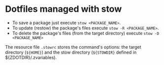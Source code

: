 # Dotfiles managed with stow

- To save a package just execute `stow <PACKAGE_NAME>`.
- To update (restow) the package's files execute `stow -R <PACKAGE_NAME>`.
- To delete the package's files (from the target directory) execute `stow -D <PACKAGE_NAME>`

The resource file `.stowrc` stores the command's options: the target directory (`${HOME}`) and the stow directory (`${STOWDIR}` defined in ${ZDOTDIR}/.zvariables).
